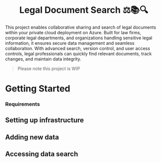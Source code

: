 <h1 align="center">
    Legal Document Search ⚖️📚🔍
</h1>

<p align="center">
</p>

This project enables collaborative sharing and search of legal documents within your private cloud deployment on Azure. Built for law firms, corporate legal departments, and organizations handling sensitive legal information, it ensures secure data management and seamless collaboration. With advanced search, version control, and user access controls, legal professionals can quickly find relevant documents, track changes, and maintain data integrity.

> Please note this project is WIP

# Getting Started

### Requirements

## Setting up infrastructure

## Adding new data

## Accessing data search
